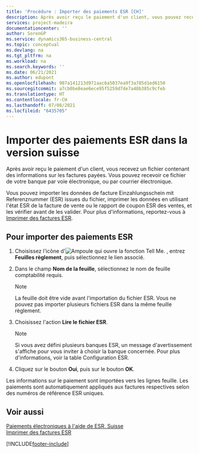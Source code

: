 ```yaml
---
title: 'Procédure : Importer des paiements ESR [CH]'
description: Après avoir reçu le paiement d'un client, vous pouvez recevoir le fichier ESR contenant des informations sur les factures payées par votre banque par voie électronique.
services: project-madeira
documentationcenter: ''
author: SorenGP
ms.service: dynamics365-business-central
ms.topic: conceptual
ms.devlang: na
ms.tgt_pltfrm: na
ms.workload: na
ms.search.keywords: ''
ms.date: 06/21/2021
ms.author: edupont
ms.openlocfilehash: 907a141213d971aac6a5037ea9f3a785d1ed6150
ms.sourcegitcommit: a7cb0be8eae6ece95f5259d7de7a48b385c9cfeb
ms.translationtype: HT
ms.contentlocale: fr-CH
ms.lasthandoff: 07/08/2021
ms.locfileid: "6435705"
---
```

# <a name="import-esr-payments-in-the-swiss-version"></a>Importer des paiements ESR dans la version suisse
Après avoir reçu le paiement d'un client, vous recevez un fichier contenant des informations sur les factures payées. Vous pouvez recevoir ce fichier de votre banque par voie électronique, ou par courrier électronique.  

Vous pouvez importer les données de facture Einzahlungsschein mit Referenznummer (ESR) issues du fichier, imprimer les données en utilisant l'état ESR de la facture de vente ou le rapport de coupon ESR des ventes, et les vérifier avant de les valider. Pour plus d'informations, reportez-vous à [Imprimer des factures ESR](how-to-print-esr-invoices.md).  

## <a name="to-import-esr-payments"></a>Pour importer des paiements ESR  

1.  Choisissez l'icône d'![Ampoule qui ouvre la fonction Tell Me.](../../media/ui-search/search_small.png "Dites-moi ce que vous voulez faire") , entrez **Feuilles règlement**, puis sélectionnez le lien associé.  
2.  Dans le champ **Nom de la feuille**, sélectionnez le nom de feuille comptabilité requis.  

    > [!NOTE]  
    >  La feuille doit être vide avant l'importation du fichier ESR. Vous ne pouvez pas importer plusieurs fichiers ESR dans la même feuille règlement.  

3.  Choisissez l'action **Lire le fichier ESR**.  

    > [!NOTE]  
    >  Si vous avez défini plusieurs banques ESR, un message d'avertissement s'affiche pour vous inviter à choisir la banque concernée. Pour plus d'informations, voir la table Configuration ESR.  

4.  Cliquez sur le bouton **Oui**, puis sur le bouton **OK**.  

Les informations sur le paiement sont importées vers les lignes feuille. Les paiements sont automatiquement appliqués aux factures respectives selon des numéros de référence ESR uniques.  

## <a name="see-also"></a>Voir aussi  
 [Paiements électroniques à l'aide de ESR, Suisse](swiss-electronic-payments-using-esr.md)   
 [Imprimer des factures ESR](how-to-print-esr-invoices.md)


[!INCLUDE[footer-include](../../includes/footer-banner.md)]